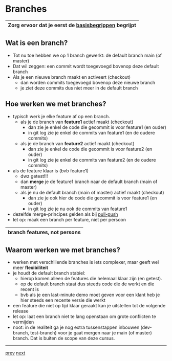 # Branches 

| Zorg ervoor dat je eerst de [basisbegrippen](../01_getting_started/01_wat_is_git.md) begrijpt| 
|---|

## Wat is een branch? 
* Tot nu toe hebben we op 1 branch gewerkt: de default branch main (of master) 
* Dat wil zeggen: een commit wordt toegevoegd bovenop deze default branch
* Als je een nieuwe branch maakt en activeert (checkout)
  * dan worden commits toegevoegd bovenop deze nieuwe branch
  * je ziet deze commits dus niet meer in de default branch   

## Hoe werken we met branches? 
* typisch werk je elke feature af op een branch.
  * als je de branch van **feature1** actief maakt (checkout)
      * dan zie je enkel de code die gecommit is voor feature1 (en ouder) 
      * in git log zie je enkel de commits van feature1 (en de oudere commits)  
  * als je de branch van **feature2** actief maakt (checkout)
      * dan zie je enkel de code die gecommit is voor feature2 (en ouder)
      * in git log zie je enkel de commits van feature2 (en de oudere commits)
* als de feature klaar is (bvb feature1)
  * dwz getest!!! 
  * dan **merge** je de feature1 branch naar de default branch (main of master)  
  * als je nu de default branch (main of master) actief maakt (checkout)
      * dan zie je ook hier de code die gecommit is voor feature1 (en ouder)
      * in git log zie je nu ook de commits van feature1   
* dezelfde merge-principes gelden als bij [pull-push](../04_collaboration_tool/02_merges.md)
* let op: maak een branch per feature, niet per persoon

| branch features, not persons |
|---|

## Waarom werken we met branches?
* werken met verschillende branches is iets complexer, maar geeft wel meer **flexibiliteit**
* je houdt de default branch stabiel: 
  * hierop komen alleen de features die helemaal klaar zijn (en getest). 
  * op de default branch staat dus steeds code die de werkt en die recent is  
  * bvb als je een last-minute demo moet geven voor een klant heb je hier steeds een recente versie die werkt
* een feature die niet op tijd klaar geraakt kan je uitstellen tot de volgende release    
* let op: laat een branch niet te lang openstaan om grote conflicten te vermijden 
* noot: in de realiteit ga je nog extra tussenstappen inbouwen (dev-branch, test-branch) voor je gaat mergen naar je main (of master) branch. Dat is buiten de scope van deze cursus.   



---
[prev](../04_collaboration_tool/04_conflicten_best_practices.md)
[next](02_branches_voorbeelden.md)

